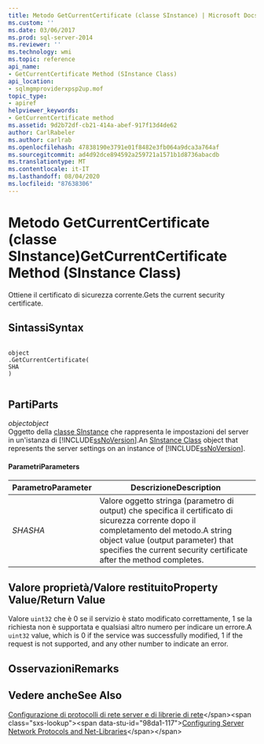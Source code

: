 ```yaml
---
title: Metodo GetCurrentCertificate (classe SInstance) | Microsoft Docs
ms.custom: ''
ms.date: 03/06/2017
ms.prod: sql-server-2014
ms.reviewer: ''
ms.technology: wmi
ms.topic: reference
api_name:
- GetCurrentCertificate Method (SInstance Class)
api_location:
- sqlmgmproviderxpsp2up.mof
topic_type:
- apiref
helpviewer_keywords:
- GetCurrentCertificate method
ms.assetid: 9d2b72df-cb21-414a-abef-917f13d4de62
author: CarlRabeler
ms.author: carlrab
ms.openlocfilehash: 47838190e3791e01f8482e3fb064a9dca3a764af
ms.sourcegitcommit: ad4d92dce894592a259721a1571b1d8736abacdb
ms.translationtype: MT
ms.contentlocale: it-IT
ms.lasthandoff: 08/04/2020
ms.locfileid: "87638306"
---
```

# <a name="getcurrentcertificate-method-sinstance-class"></a><span data-ttu-id="98da1-102">Metodo GetCurrentCertificate (classe SInstance)</span><span class="sxs-lookup"><span data-stu-id="98da1-102">GetCurrentCertificate Method (SInstance Class)</span></span>
  <span data-ttu-id="98da1-103">Ottiene il certificato di sicurezza corrente.</span><span class="sxs-lookup"><span data-stu-id="98da1-103">Gets the current security certificate.</span></span>  
  
## <a name="syntax"></a><span data-ttu-id="98da1-104">Sintassi</span><span class="sxs-lookup"><span data-stu-id="98da1-104">Syntax</span></span>  
  
```  
  
object  
.GetCurrentCertificate(  
SHA  
)  
  
```  
  
## <a name="parts"></a><span data-ttu-id="98da1-105">Parti</span><span class="sxs-lookup"><span data-stu-id="98da1-105">Parts</span></span>  
 <span data-ttu-id="98da1-106">*object*</span><span class="sxs-lookup"><span data-stu-id="98da1-106">*object*</span></span>  
 <span data-ttu-id="98da1-107">Oggetto della [classe SInstance](sinstance-class.md) che rappresenta le impostazioni del server in un'istanza di [!INCLUDE[ssNoVersion](../../../includes/ssnoversion-md.md)].</span><span class="sxs-lookup"><span data-stu-id="98da1-107">An [SInstance Class](sinstance-class.md) object that represents the server settings on an instance of [!INCLUDE[ssNoVersion](../../../includes/ssnoversion-md.md)].</span></span>  
  
#### <a name="parameters"></a><span data-ttu-id="98da1-108">Parametri</span><span class="sxs-lookup"><span data-stu-id="98da1-108">Parameters</span></span>  
  
|<span data-ttu-id="98da1-109">Parametro</span><span class="sxs-lookup"><span data-stu-id="98da1-109">Parameter</span></span>|<span data-ttu-id="98da1-110">Descrizione</span><span class="sxs-lookup"><span data-stu-id="98da1-110">Description</span></span>|  
|---------------|-----------------|  
|<span data-ttu-id="98da1-111">*SHA*</span><span class="sxs-lookup"><span data-stu-id="98da1-111">*SHA*</span></span>|<span data-ttu-id="98da1-112">Valore oggetto stringa (parametro di output) che specifica il certificato di sicurezza corrente dopo il completamento del metodo.</span><span class="sxs-lookup"><span data-stu-id="98da1-112">A string object value (output parameter) that specifies the current security certificate after the method completes.</span></span>|  
  
## <a name="property-valuereturn-value"></a><span data-ttu-id="98da1-113">Valore proprietà/Valore restituito</span><span class="sxs-lookup"><span data-stu-id="98da1-113">Property Value/Return Value</span></span>  
 <span data-ttu-id="98da1-114">Valore `uint32` che è 0 se il servizio è stato modificato correttamente, 1 se la richiesta non è supportata e qualsiasi altro numero per indicare un errore.</span><span class="sxs-lookup"><span data-stu-id="98da1-114">A `uint32` value, which is 0 if the service was successfully modified, 1 if the request is not supported, and any other number to indicate an error.</span></span>  
  
## <a name="remarks"></a><span data-ttu-id="98da1-115">Osservazioni</span><span class="sxs-lookup"><span data-stu-id="98da1-115">Remarks</span></span>  
  
## <a name="see-also"></a><span data-ttu-id="98da1-116">Vedere anche</span><span class="sxs-lookup"><span data-stu-id="98da1-116">See Also</span></span>  
 <span data-ttu-id="98da1-117">[Configurazione di protocolli di rete server e di librerie di rete](https://msdn.microsoft.com/library/ms177485\(v=sql.100\).aspx)</span><span class="sxs-lookup"><span data-stu-id="98da1-117">[Configuring Server Network Protocols and Net-Libraries](https://msdn.microsoft.com/library/ms177485\(v=sql.100\).aspx)</span></span>  
  
  
